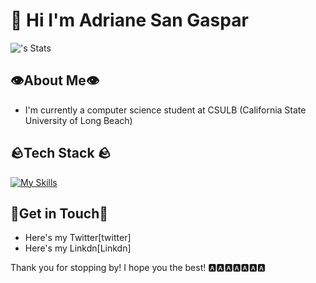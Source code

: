 
# 👋 Hi I'm Adriane San Gaspar 

![<Alkon0st>'s Stats](https://github-readme-stats.vercel.app/api?username=Alkon0st&theme=tokyonight&hide=contribs,prs)


## 👁️About Me👁️
- I'm currently a computer science student at CSULB (California State University of Long Beach)

## 🪨Tech Stack 🪨
[![My Skills](https://skillicons.dev/icons?i=js,html,css,python,c,c#,mongodb,postgresql)](https://skillicons.dev)

## 🎱Get in Touch🎱
- Here's my Twitter[twitter]
- Here's my Linkdn[Linkdn]

Thank you for stopping by! I hope you the best! 🅰️🅰️🅰️🅰️🅰️🅰️🅰️
